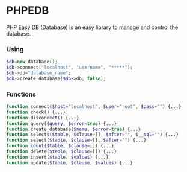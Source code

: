 # PHPEDB

PHP Easy DB (Database) is an easy library to manage and control the database.

### Using

```php
$db=new database();
$db->connect("localhost", "username", "*****");
$db->db="database_name";
$db->create_database($db->db, false);
```

### Functions
```php
function connect($host="localhost", $user="root", $pass="") {...}
function check() {...}
function disconnect() {...}
function query($query, $error=true) {...}
function create_database($name, $error=true) {...}
function selects($table, $clause=[], $after="", $__sql="") {...}
function select($table, $clause=[], $after="") {...}
function count($table, $clause=[]) {...}
function delete($table, $clause=[]) {...}
function insert($table, $values) {...}
function update($table, $clause, $values) {...}

```
